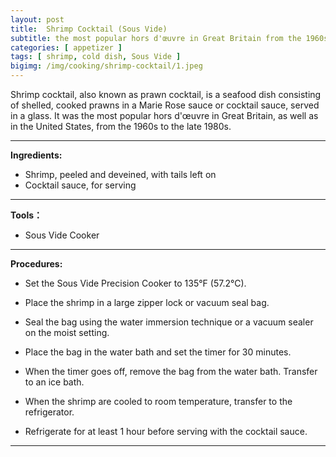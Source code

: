 ```yaml
---
layout: post
title:  Shrimp Cocktail (Sous Vide)
subtitle: the most popular hors d'œuvre in Great Britain from the 1960s to the late 1980s
categories: [ appetizer ]
tags: [ shrimp, cold dish, Sous Vide ]
bigimg: /img/cooking/shrimp-cocktail/1.jpeg
---
```


Shrimp cocktail, also known as prawn cocktail, is a seafood dish consisting of shelled, cooked prawns in a Marie Rose sauce or cocktail sauce, served in a glass. It was the most popular hors d'œuvre in Great Britain, as well as in the United States, from the 1960s to the late 1980s.

---

**Ingredients:**

- Shrimp, peeled and deveined, with tails left on
- Cocktail sauce, for serving

---

**Tools：**

- Sous Vide Cooker

---

**Procedures:**

- Set the Sous Vide Precision Cooker to 135°F (57.2°C).

- Place the shrimp in a large zipper lock or vacuum seal bag.
- Seal the bag using the water immersion technique or a vacuum sealer on the moist setting.
- Place the bag in the water bath and set the timer for 30 minutes.

- When the timer goes off, remove the bag from the water bath. Transfer to an ice bath.

- When the shrimp are cooled to room temperature, transfer to the refrigerator.

- Refrigerate for at least 1 hour before serving with the cocktail sauce.

---